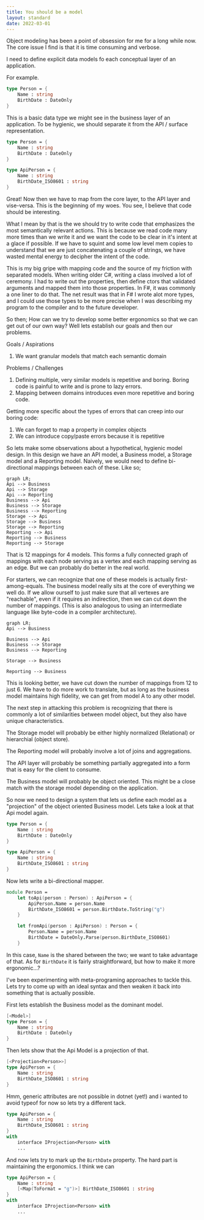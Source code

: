 ```yaml
---
title: You should be a model
layout: standard
date: 2022-03-01
---
```

Object modeling has been a point of obsession for me for a long while now.
The core issue I find is that it is time consuming and verbose.

I need to define explicit data models fo each conceptual layer of an application.

For example.

```fsharp
type Person = {
    Name : string
    BirthDate : DateOnly
}
```

This is a basic data type we might see in the business layer of an application.
To be hygienic, we should separate it from the API / surface representation.

```fsharp
type Person = {
    Name : string
    BirthDate : DateOnly
}

type ApiPerson = {
    Name : string
    BirthDate_ISO8601 : string
}
```

Great! Now then we have to map from the core layer, to the API layer and vise-versa.
This is the beginning of my woes. You see, I believe that code should be interesting.

What I mean by that is the we should try to write code that emphasizes the most semantically relevant actions. This is because we read code many more times than 
we write it and we want the code to be clear in it's intent at a glace if possible. 
If we have to squint and some low level mem copies to understand that we are just
concatenating a couple of strings, we have wasted mental energy to decipher the 
intent of the code.

This is my big gripe with mapping code and the source of my friction with separated models. When writing older C#, writing a class involved a lot of ceremony. I had to
write out the properties, then define ctors that validated arguments and mapped them
into those properties. In F#, it was commonly a one liner to do that. The net result
was that in F# I wrote alot more types, and I could use those types to be more precise
when I was describing my program to the compiler and to the future developer.

So then; How can we try to develop some better ergonomics so that we can get out of our own way? Well lets establish our goals and then our problems.

Goals / Aspirations
1. We want granular models that match each semantic domain

Problems / Challenges
1. Defining multiple, very similar models is repetitive and boring. Boring code is painful to write and is prone to lazy errors.
2. Mapping between domains introduces even more repetitive and boring code.

Getting more specific about the types of errors that can creep into our boring code:

1. We can forget to map a property in complex objects
2. We can introduce copy/paste errors because it is repetitive


So lets make some observations about a hypothetical, hygienic model design. In this design we have an API model, a Business model, a Storage model and a Reporting model. Naively, we would need to define bi-directional mappings between each of these. Like so;

```mermaid
graph LR;
Api --> Business
Api --> Storage
Api --> Reporting
Business --> Api
Business --> Storage
Business --> Reporting
Storage --> Api
Storage --> Business
Storage --> Reporting
Reporting --> Api
Reporting --> Business
Reporting --> Storage
```

That is 12 mappings for 4 models. This forms a fully connected graph of mappings with each node serving as a vertex and each mapping serving as an edge. But we can probably do better in the real world.

For starters, we can recognize that one of these models is actually first-among-equals. The business model really sits at the core of everything we well do. If we allow ourself to just make sure that all vertexes are "reachable", even if it requires an indirection, then we can cut down the number of mappings. (This is also analogous to using an intermediate language like byte-code in a compiler architecture).

```mermaid
graph LR;
Api --> Business

Business --> Api
Business --> Storage
Business --> Reporting

Storage --> Business

Reporting --> Business
```

This is looking better, we have cut down the number of mappings from 12 to just 6. We have to do more work to translate, but as long as the business model maintains high fidelity, we can get from model A to any other model.

The next step in attacking this problem is recognizing that there is commonly a lot of similarities between model object, but they also have unique characteristics.

The Storage model will probably be either highly normalized (Relational) or hierarchial (object store).

The Reporting model will probably involve a lot of joins and aggregations.

The API layer will probably be something partially aggregated into a form that is easy for the client to consume.

The Business model will probably be object oriented. This might be a close match with the storage model depending on the application.

So now we need to design a system that lets us define each model as a "projection" of the object oriented Business model. Lets take a look at that Api model again.

```fsharp
type Person = {
    Name : string
    BirthDate : DateOnly
}

type ApiPerson = {
    Name : string
    BirthDate_ISO8601 : string
}
```

Now lets write a bi-directional mapper.

```fsharp
module Person =
    let toApi(person : Person) : ApiPerson = { 
        ApiPerson.Name = person.Name
        BirthDate_ISO8601 = person.BirthDate.ToString("g")
    }

    let fromApi(person : ApiPerson) : Person = {
        Person.Name = person.Name
        BirthDate = DateOnly.Parse(person.BirthDate_ISO8601)
    }
```

In this case, `Name` is the shared between the two; we want to take advantage of that. As for `BirthDate` it is fairly straightforward, but how to make it more ergonomic...?

I've been experimenting with meta-programing approaches to tackle this. Lets try to come up with an ideal syntax and then weaken it back into something that is actually possible. 

First lets establish the Business model as the dominant model. 

```fsharp
[<Model>]
type Person = {
    Name : string
    BirthDate : DateOnly
}
```

Then lets show that the Api Model is a projection of that. 

```fsharp
[<Projection<Person>>]
type ApiPerson = {
    Name : string
    BirthDate_ISO8601 : string
}
```

Hmm, generic attributes are not possible in dotnet (yet!) and i wanted to avoid typeof for now so lets try a different tack.

```fsharp
type ApiPerson = {
    Name : string
    BirthDate_ISO8601 : string
}
with 
    interface IProjection<Person> with
    ...
```
And now lets try to mark up the `BirthDate` property. The hard part is maintaining the ergonomics. I think we can

```fsharp
type ApiPerson = {
    Name : string
    [<Map(ToFormat = "g")>] BirthDate_ISO8601 : string
}
with 
    interface IProjection<Person> with
    ...
```